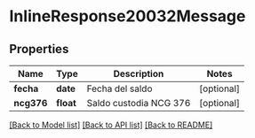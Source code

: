 # InlineResponse20032Message

## Properties
Name | Type | Description | Notes
------------ | ------------- | ------------- | -------------
**fecha** | **date** | Fecha del saldo | [optional] 
**ncg376** | **float** | Saldo custodia NCG 376 | [optional] 

[[Back to Model list]](../README.md#documentation-for-models) [[Back to API list]](../README.md#documentation-for-api-endpoints) [[Back to README]](../README.md)

